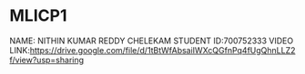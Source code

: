 # MLICP1
NAME: NITHIN KUMAR REDDY CHELEKAM
STUDENT ID:700752333
VIDEO LINK:https://drive.google.com/file/d/1tBtWfAbsaiIWXcQGfnPq4fUgQhnLLZ2f/view?usp=sharing
